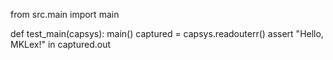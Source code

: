 from src.main import main

def test_main(capsys):
    main()
    captured = capsys.readouterr()
    assert "Hello, MKLex!" in captured.out

    